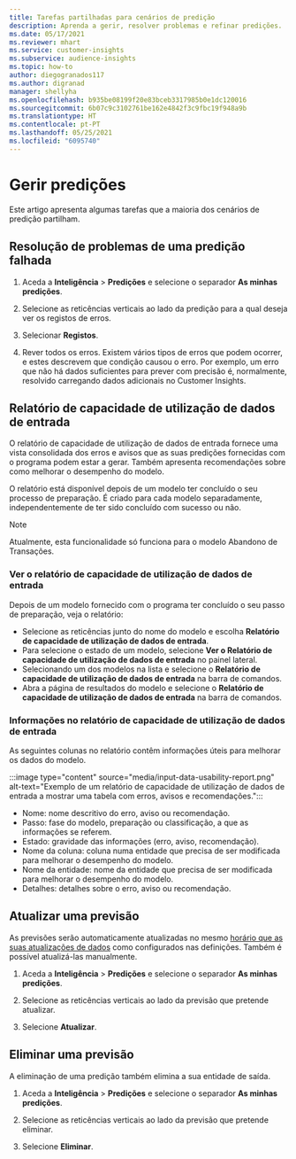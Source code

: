 ```yaml
---
title: Tarefas partilhadas para cenários de predição
description: Aprenda a gerir, resolver problemas e refinar predições.
ms.date: 05/17/2021
ms.reviewer: mhart
ms.service: customer-insights
ms.subservice: audience-insights
ms.topic: how-to
author: diegogranados117
ms.author: digranad
manager: shellyha
ms.openlocfilehash: b935be08199f20e83bceb3317985b0e1dc120016
ms.sourcegitcommit: 6b07c9c3102761be162e4842f3c9fbc19f948a9b
ms.translationtype: HT
ms.contentlocale: pt-PT
ms.lasthandoff: 05/25/2021
ms.locfileid: "6095740"
---
```

# <a name="manage-predictions"></a>Gerir predições

Este artigo apresenta algumas tarefas que a maioria dos cenários de predição partilham.

## <a name="troubleshoot-a-failed-prediction"></a>Resolução de problemas de uma predição falhada

1. Aceda a **Inteligência** > **Predições** e selecione o separador **As minhas predições**.

1. Selecione as reticências verticais ao lado da predição para a qual deseja ver os registos de erros.

1. Selecionar **Registos**.

1. Rever todos os erros. Existem vários tipos de erros que podem ocorrer, e estes descrevem que condição causou o erro. Por exemplo, um erro que não há dados suficientes para prever com precisão é, normalmente, resolvido carregando dados adicionais no Customer Insights.

## <a name="input-data-usability-report"></a>Relatório de capacidade de utilização de dados de entrada

O relatório de capacidade de utilização de dados de entrada fornece uma vista consolidada dos erros e avisos que as suas predições fornecidas com o programa podem estar a gerar. Também apresenta recomendações sobre como melhorar o desempenho do modelo.

O relatório está disponível depois de um modelo ter concluído o seu processo de preparação. É criado para cada modelo separadamente, independentemente de ter sido concluído com sucesso ou não.

> [!NOTE]
> Atualmente, esta funcionalidade só funciona para o modelo Abandono de Transações.

### <a name="view-the-input-data-usability-report"></a>Ver o relatório de capacidade de utilização de dados de entrada

Depois de um modelo fornecido com o programa ter concluído o seu passo de preparação, veja o relatório:
- Selecione as reticências junto do nome do modelo e escolha **Relatório de capacidade de utilização de dados de entrada**.
- Para selecione o estado de um modelo, selecione **Ver o Relatório de capacidade de utilização de dados de entrada** no painel lateral.
- Selecionando um dos modelos na lista e selecione o **Relatório de capacidade de utilização de dados de entrada** na barra de comandos.
- Abra a página de resultados do modelo e selecione o **Relatório de capacidade de utilização de dados de entrada** na barra de comandos.

### <a name="information-in-the-input-data-usability-report"></a>Informações no relatório de capacidade de utilização de dados de entrada

As seguintes colunas no relatório contêm informações úteis para melhorar os dados do modelo.

:::image type="content" source="media/input-data-usability-report.png" alt-text="Exemplo de um relatório de capacidade de utilização de dados de entrada a mostrar uma tabela com erros, avisos e recomendações.":::

- Nome: nome descritivo do erro, aviso ou recomendação.
- Passo: fase do modelo, preparação ou classificação, a que as informações se referem.
- Estado: gravidade das informações (erro, aviso, recomendação).
- Nome da coluna: coluna numa entidade que precisa de ser modificada para melhorar o desempenho do modelo.
- Nome da entidade: nome da entidade que precisa de ser modificada para melhorar o desempenho do modelo.
- Detalhes: detalhes sobre o erro, aviso ou recomendação.

## <a name="refresh-a-prediction"></a>Atualizar uma previsão

As previsões serão automaticamente atualizadas no mesmo [horário que as suas atualizações de dados](system.md#schedule-tab) como configurados nas definições. Também é possível atualizá-las manualmente.

1. Aceda a **Inteligência** > **Predições** e selecione o separador **As minhas predições**.

1. Selecione as reticências verticais ao lado da previsão que pretende atualizar.

1. Selecione **Atualizar**.

## <a name="delete-a-prediction"></a>Eliminar uma previsão

A eliminação de uma predição também elimina a sua entidade de saída.

1. Aceda a **Inteligência** > **Predições** e selecione o separador **As minhas predições**.

1. Selecione as reticências verticais ao lado da previsão que pretende eliminar.

1. Selecione **Eliminar**.
